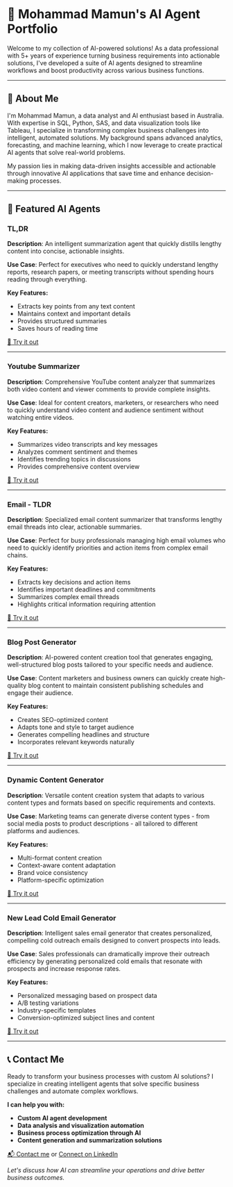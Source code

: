 # 🧠 Mohammad Mamun's AI Agent Portfolio

Welcome to my collection of AI-powered solutions! As a data professional with 5+ years of experience turning business requirements into actionable solutions, I've developed a suite of AI agents designed to streamline workflows and boost productivity across various business functions.

---

## 👋 About Me

I'm Mohammad Mamun, a data analyst and AI enthusiast based in Australia. With expertise in SQL, Python, SAS, and data visualization tools like Tableau, I specialize in transforming complex business challenges into intelligent, automated solutions. My background spans advanced analytics, forecasting, and machine learning, which I now leverage to create practical AI agents that solve real-world problems.

My passion lies in making data-driven insights accessible and actionable through innovative AI applications that save time and enhance decision-making processes.

---

## 🚀 Featured AI Agents

### TL,DR  
**Description**: An intelligent summarization agent that quickly distills lengthy content into concise, actionable insights.

**Use Case**: Perfect for executives who need to quickly understand lengthy reports, research papers, or meeting transcripts without spending hours reading through everything.

**Key Features:**
- Extracts key points from any text content
- Maintains context and important details
- Provides structured summaries
- Saves hours of reading time

[🔗 Try it out](https://app.mindstudio.ai/agents/tldr-95e80d3d)

---

### Youtube Summarizer
**Description**: Comprehensive YouTube content analyzer that summarizes both video content and viewer comments to provide complete insights.

**Use Case**: Ideal for content creators, marketers, or researchers who need to quickly understand video content and audience sentiment without watching entire videos.

**Key Features:**
- Summarizes video transcripts and key messages
- Analyzes comment sentiment and themes
- Identifies trending topics in discussions
- Provides comprehensive content overview

[🔗 Try it out](https://app.mindstudio.ai/agents/summarize-youtube-video-and-comments-7db05b30)

---

### Email - TLDR
**Description**: Specialized email content summarizer that transforms lengthy email threads into clear, actionable summaries.

**Use Case**: Perfect for busy professionals managing high email volumes who need to quickly identify priorities and action items from complex email chains.

**Key Features:**
- Extracts key decisions and action items
- Identifies important deadlines and commitments
- Summarizes complex email threads
- Highlights critical information requiring attention

[🔗 Try it out](https://app.mindstudio.ai/agents/email--tldr-c3950eb7)

---

### Blog Post Generator
**Description**: AI-powered content creation tool that generates engaging, well-structured blog posts tailored to your specific needs and audience.

**Use Case**: Content marketers and business owners can quickly create high-quality blog content to maintain consistent publishing schedules and engage their audience.

**Key Features:**
- Creates SEO-optimized content
- Adapts tone and style to target audience
- Generates compelling headlines and structure
- Incorporates relevant keywords naturally

[🔗 Try it out](https://app.mindstudio.ai/agents/blog-post-generator-99c49f5a)

---

### Dynamic Content Generator
**Description**: Versatile content creation system that adapts to various content types and formats based on specific requirements and contexts.

**Use Case**: Marketing teams can generate diverse content types - from social media posts to product descriptions - all tailored to different platforms and audiences.

**Key Features:**
- Multi-format content creation
- Context-aware content adaptation
- Brand voice consistency
- Platform-specific optimization

[🔗 Try it out](https://app.mindstudio.ai/agents/dynamic-content-genrator-982d1079)

---

### New Lead Cold Email Generator
**Description**: Intelligent sales email generator that creates personalized, compelling cold outreach emails designed to convert prospects into leads.

**Use Case**: Sales professionals can dramatically improve their outreach efficiency by generating personalized cold emails that resonate with prospects and increase response rates.

**Key Features:**
- Personalized messaging based on prospect data
- A/B testing variations
- Industry-specific templates
- Conversion-optimized subject lines and content

[🔗 Try it out](https://app.mindstudio.ai/agents/new-lead-cold-email-generator-c446a2e0)

---

## 📞 Contact Me

Ready to transform your business processes with custom AI solutions? I specialize in creating intelligent agents that solve specific business challenges and automate complex workflows.

**I can help you with:**
- **Custom AI agent development**
- **Data analysis and visualization automation**
- **Business process optimization through AI**
- **Content generation and summarization solutions**

[📬 Contact me](mailto:contact@mohammadmamun.com) or [Connect on LinkedIn](https://www.linkedin.com/in/momamun)

*Let's discuss how AI can streamline your operations and drive better business outcomes.*
